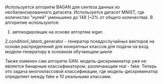 Используется алгоритм BAGAN для синтеза данных из несбалансированного датасета. Используется датасет MNIST, где количество "нулей" уменьшено до 148 (~2% от общего количества). В алгоритме используются:

1. автокодировщик на основе алгортма wgan 

2.conditionl_latent_generator - генератор псевдослучайных векторов на основе распределений для конкретных классов для подачи на вход модели-генератору в основном обучающем цикле

Также изменен сам алгоритм GAN: модель-дискриминатор уже не является бинарным классификатором, различающим real - fake. Теперь это задача многоклассовой классификации, где модель-дискриминатор определяет между fake и 10 реальными классами.
